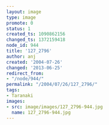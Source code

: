 ```yaml
---
layout: image
type: image
promote: 0
status: 1
created_ts: 1090862156
changed_ts: 1372159418
node_id: 944
title: '127_2796'
author: anj
created: '2004-07-26'
changed: '2013-06-25'
redirect_from:
- "/node/944/"
permalink: "/2004/07/26/127_2796/"
tags:
- Taranaki
images:
- src: image/images/127_2796-944.jpg
  name: 127_2796-944.jpg
---
```


